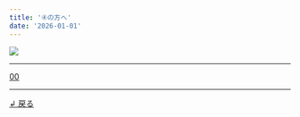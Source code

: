 ```yaml
---
title: '④の方へ'
date: '2026-01-01'
---
```

![](/images/04_.jpg)
***
[00](/posts/4-00)
***
[ ↲ 戻る ](/posts/4)
